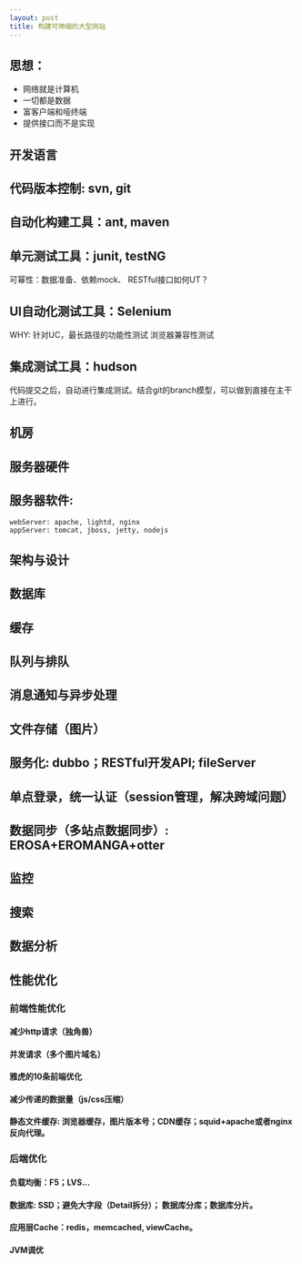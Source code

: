 ```yaml
---
layout: post
title: 构建可伸缩的大型网站
---
```


## 思想：
* 网络就是计算机
* 一切都是数据
* 富客户端和哑终端
* 提供接口而不是实现

## 开发语言

## 代码版本控制: svn, git

## 自动化构建工具：ant, maven

## 单元测试工具：junit, testNG
可幂性：数据准备、依赖mock、
RESTful接口如何UT？

## UI自动化测试工具：Selenium
WHY: 针对UC，最长路径的功能性测试
浏览器兼容性测试


## 集成测试工具：hudson
代码提交之后，自动进行集成测试。结合git的branch模型，可以做到直接在主干上进行。

## 机房

## 服务器硬件

## 服务器软件: 
    webServer: apache, lightd, nginx
    appServer: tomcat, jboss, jetty, nodejs

## 架构与设计

## 数据库

## 缓存

## 队列与排队

## 消息通知与异步处理

## 文件存储（图片）

## 服务化: dubbo；RESTful开发API; fileServer

## 单点登录，统一认证（session管理，解决跨域问题）

## 数据同步（多站点数据同步）: EROSA+EROMANGA+otter

## 监控

## 搜索

## 数据分析

## 性能优化
### 前端性能优化
#### 减少http请求（独角兽）
#### 并发请求（多个图片域名）
#### 雅虎的10条前端优化
#### 减少传递的数据量（js/css压缩）
#### 静态文件缓存: 浏览器缓存，图片版本号；CDN缓存；squid+apache或者nginx反向代理。


### 后端优化
#### 负载均衡：F5；LVS...
#### 数据库: SSD；避免大字段（Detail拆分）； 数据库分库；数据库分片。
#### 应用层Cache：redis，memcached, viewCache。
#### JVM调优


